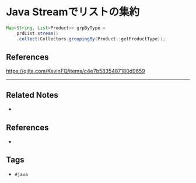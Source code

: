 # Java Streamでリストの集約
```java
Map<String, List<Product>> grpByType = 
	prdList.stream()
	.collect(Collectors.groupingBy(Product::getProductType));
```

## References
https://qiita.com/KevinFQ/items/c4e7b5835487180d9659

---
## Related Notes
- 

## References
- 

## Tags
- `#java` 